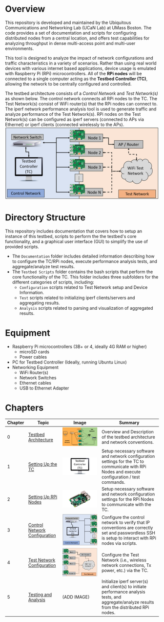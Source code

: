 # Overview
This repository is developed and maintained by the Ubiquitous Communications and Networking Lab (UCaN Lab) at UMass Boston. The code provides a set of documentation and scripts for configuring distributed nodes from a central location, and offers test capabilities for analyzing throughput in dense multi-access point and multi-user environments.

This tool is designed to analyze the impact of network configurations and traffic characteristics in a variety of scenarios. Rather than using real world devices with various internet based applications, device usage is emulated with Raspberry Pi (RPi) microcontrollers. All of the **RPi nodes** will be connected to a single computer acting as the **Testbed Controller (TC)**, allowing the network to be centrally configured and controlled.

The testbed architecture consists of a _Control Network_ and _Test Network(s)_ as shown below. The control network connects all RPi nodes to the TC. The Test Network(s) consist of WiFi router(s) that the RPi nodes can connect to. The iperf network performance analysis tool is used to generate traffic and analyze performance of the Test Network(s). RPi nodes on the Test Network(s) can be configured as iperf servers (connected to APs via Ethernet) or iperf clients (connected wirelessly to the APs).
![GitHub Logo](Documentation/Images/TB_Architecture.png) 


# Directory Structure
This repository includes documentation that covers how to setup an instance of this testbed, scripts to perform the the testbed's core functionality, and a graphical user interface (GUI) to simplify the use of provided scripts. 
* The `Documentation` folder includes detailed information describing how to configure the TC/RPi nodes, execute performance analysis tests, and aggregate/analyze test results.   
* The `Testbed Scripts` folder contains the bash scripts that perform the core functionality of the TC. This folder includes three subfolders for the different categories of scripts, including:
  - `Configuration` scripts related to Test Network setup and Device Information.
  - `Test` scripts related to initializing iperf clients/servers and aggregating results.
  - `Analysis` scripts related to parsing and visualization of aggregated results.


# Equipment  
* Raspberry Pi microcontrollers (3B+ or 4, ideally 4G RAM or higher)
  - microSD cards  
  - Power cables
* PC for Testbed Controller (Ideally, running Ubuntu Linux) 
* Networking Equipment
  - WiFi Router(s) 
  - Network Switches 
  - Ethernet cables
  - USB to Ethernet Adapter


# Chapters
| Chapter | Topic | Image | Summary 
| --- | --- | --- | --- |
|  0  | [Testbed Architecture](https://github.com/UCaNLabUMB/Testbed_Controller/blob/main/Documentation/TB_Architecture.md)              | <img src="/Documentation/Images/TB_Architecture2.png" /> | Overview and Description of the testbed architecture and network conventions. 
|  1  | [Setting Up the TC](https://github.com/UCaNLabUMB/Testbed_Controller/blob/main/Documentation/Setup_TC.md)                        | <img src="/Documentation/Images/TC.png" />              | Setup necessary software and network configuration settings for the TC to communicate with RPi Nodes and execute configuration / test commands.
|  2  | [Setting Up RPi Nodes](https://github.com/UCaNLabUMB/Testbed_Controller/blob/main/Documentation/Setup_RPi_Node.md)               | <img src="/Documentation/Images/RPi_node.jpg" />        | Setup necessary software and network configuration settings for the RPi Nodes to communicate with the TC. 
|  3  | [Control Network Configuration](https://github.com/UCaNLabUMB/Testbed_Controller/blob/main/Documentation/Config_Control_Net.md)  | <img src="/Documentation/Images/Control_Net.png" />     | Configure the control network to verify that IP conventions are correctly set and passwordless SSH is setup to interact with RPi nodes via scripts.
|  4  | [Test Network Configuration](https://github.com/UCaNLabUMB/Testbed_Controller/blob/main/Documentation/Config_Test_Net.md)        | <img src="/Documentation/Images/Test_Net.png" />        | Configure the Test Network (i.e., wireless network connections, Tx power, etc.) via the TC.
|  5  | [Testing and Analysis](https://github.com/UCaNLabUMB/Testbed_Controller/blob/main/Documentation/Testing.md)                      | (ADD IMAGE)                                             | Initialize iperf server(s) and client(s) to initiate performance analysis tests, and aggregate/analyze results from the distributed RPi nodes.
